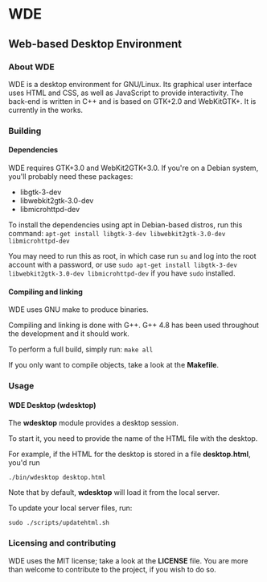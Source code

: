 # WDE
## Web-based Desktop Environment

### About WDE
WDE is a desktop environment for GNU/Linux. Its graphical user interface uses HTML and CSS, as well as JavaScript to provide interactivity. The back-end is written in C++ and is based on GTK+2.0 and WebKitGTK+. It is currently in the works.

### Building
#### Dependencies
WDE requires GTK+3.0 and WebKit2GTK+3.0.
If you're on a Debian system, you'll probably need these packages:
* libgtk-3-dev
* libwebkit2gtk-3.0-dev
* libmicrohttpd-dev

To install the dependencies using apt in Debian-based distros, run this command:
`apt-get install libgtk-3-dev libwebkit2gtk-3.0-dev libmicrohttpd-dev`

You may need to run this as root, in which case run `su` and log into the root account with a password, or use `sudo apt-get install libgtk-3-dev libwebkit2gtk-3.0-dev libmicrohttpd-dev` if you have `sudo` installed.

#### Compiling and linking
WDE uses GNU make to produce binaries. 

Compiling and linking is done with G++.
G++ 4.8 has been used throughout the development and it should work.

To perform a full build, simply run:
`make all`

If you only want to compile objects, take a look at the **Makefile**.

### Usage
#### WDE Desktop (wdesktop)
The **wdesktop** module provides a desktop session.

To start it, you need to provide the name of the HTML file with the desktop.

For example, if the HTML for the desktop is stored in a file **desktop.html**, you'd run

`./bin/wdesktop desktop.html`



Note that by default, **wdesktop** will load it from the local server.

To update your local server files, run:

`sudo ./scripts/updatehtml.sh`

### Licensing and contributing
WDE uses the MIT license; take a look at the **LICENSE** file.
You are more than welcome to contribute to the project, if you wish to do so.
